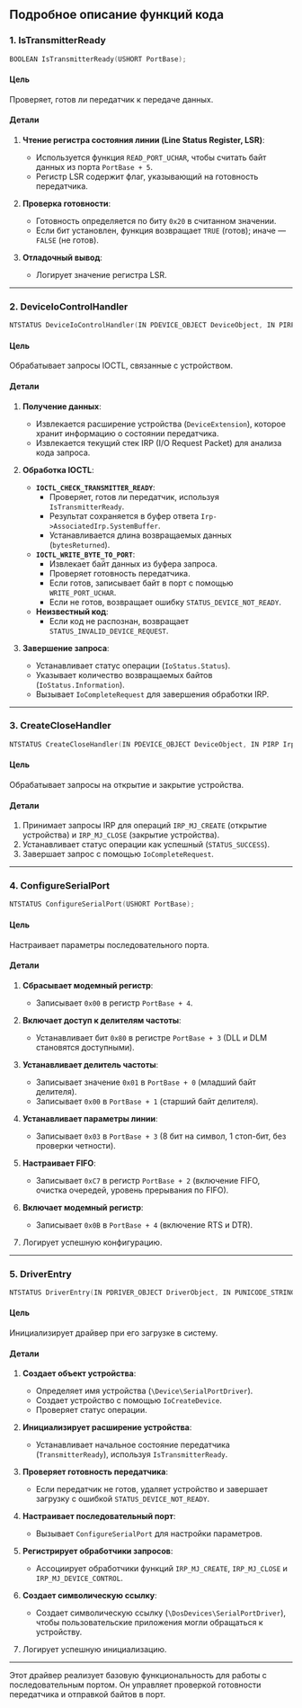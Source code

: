 ## Подробное описание функций кода

### **1. IsTransmitterReady**
```c
BOOLEAN IsTransmitterReady(USHORT PortBase);
```

#### Цель
Проверяет, готов ли передатчик к передаче данных.

#### Детали
1. **Чтение регистра состояния линии (Line Status Register, LSR)**:
   - Используется функция `READ_PORT_UCHAR`, чтобы считать байт данных из порта `PortBase + 5`. 
   - Регистр LSR содержит флаг, указывающий на готовность передатчика.

2. **Проверка готовности**:
   - Готовность определяется по биту `0x20` в считанном значении.
   - Если бит установлен, функция возвращает `TRUE` (готов); иначе — `FALSE` (не готов).

3. **Отладочный вывод**:
   - Логирует значение регистра LSR.

---

### **2. DeviceIoControlHandler**
```c
NTSTATUS DeviceIoControlHandler(IN PDEVICE_OBJECT DeviceObject, IN PIRP Irp);
```

#### Цель
Обрабатывает запросы IOCTL, связанные с устройством.

#### Детали
1. **Получение данных**:
   - Извлекается расширение устройства (`DeviceExtension`), которое хранит информацию о состоянии передатчика.
   - Извлекается текущий стек IRP (I/O Request Packet) для анализа кода запроса.

2. **Обработка IOCTL**:
   - **`IOCTL_CHECK_TRANSMITTER_READY`**:
     - Проверяет, готов ли передатчик, используя `IsTransmitterReady`.
     - Результат сохраняется в буфер ответа `Irp->AssociatedIrp.SystemBuffer`.
     - Устанавливается длина возвращаемых данных (`bytesReturned`).
   - **`IOCTL_WRITE_BYTE_TO_PORT`**:
     - Извлекает байт данных из буфера запроса.
     - Проверяет готовность передатчика.
     - Если готов, записывает байт в порт с помощью `WRITE_PORT_UCHAR`.
     - Если не готов, возвращает ошибку `STATUS_DEVICE_NOT_READY`.
   - **Неизвестный код**:
     - Если код не распознан, возвращает `STATUS_INVALID_DEVICE_REQUEST`.

3. **Завершение запроса**:
   - Устанавливает статус операции (`IoStatus.Status`).
   - Указывает количество возвращаемых байтов (`IoStatus.Information`).
   - Вызывает `IoCompleteRequest` для завершения обработки IRP.

---

### **3. CreateCloseHandler**
```c
NTSTATUS CreateCloseHandler(IN PDEVICE_OBJECT DeviceObject, IN PIRP Irp);
```

#### Цель
Обрабатывает запросы на открытие и закрытие устройства.

#### Детали
1. Принимает запросы IRP для операций `IRP_MJ_CREATE` (открытие устройства) и `IRP_MJ_CLOSE` (закрытие устройства).
2. Устанавливает статус операции как успешный (`STATUS_SUCCESS`).
3. Завершает запрос с помощью `IoCompleteRequest`.

---

### **4. ConfigureSerialPort**
```c
NTSTATUS ConfigureSerialPort(USHORT PortBase);
```

#### Цель
Настраивает параметры последовательного порта.

#### Детали
1. **Сбрасывает модемный регистр**:
   - Записывает `0x00` в регистр `PortBase + 4`.

2. **Включает доступ к делителям частоты**:
   - Устанавливает бит `0x80` в регистре `PortBase + 3` (DLL и DLM становятся доступными).

3. **Устанавливает делитель частоты**:
   - Записывает значение `0x01` в `PortBase + 0` (младший байт делителя).
   - Записывает `0x00` в `PortBase + 1` (старший байт делителя).

4. **Устанавливает параметры линии**:
   - Записывает `0x03` в `PortBase + 3` (8 бит на символ, 1 стоп-бит, без проверки четности).

5. **Настраивает FIFO**:
   - Записывает `0xC7` в регистр `PortBase + 2` (включение FIFO, очистка очередей, уровень прерывания по FIFO).

6. **Включает модемный регистр**:
   - Записывает `0x0B` в `PortBase + 4` (включение RTS и DTR).

7. Логирует успешную конфигурацию.

---

### **5. DriverEntry**
```c
NTSTATUS DriverEntry(IN PDRIVER_OBJECT DriverObject, IN PUNICODE_STRING RegistryPath);
```

#### Цель
Инициализирует драйвер при его загрузке в систему.

#### Детали
1. **Создает объект устройства**:
   - Определяет имя устройства (`\Device\SerialPortDriver`).
   - Создает устройство с помощью `IoCreateDevice`.
   - Проверяет статус операции.

2. **Инициализирует расширение устройства**:
   - Устанавливает начальное состояние передатчика (`TransmitterReady`), используя `IsTransmitterReady`.

3. **Проверяет готовность передатчика**:
   - Если передатчик не готов, удаляет устройство и завершает загрузку с ошибкой `STATUS_DEVICE_NOT_READY`.

4. **Настраивает последовательный порт**:
   - Вызывает `ConfigureSerialPort` для настройки параметров.

5. **Регистрирует обработчики запросов**:
   - Ассоциирует обработчики функций `IRP_MJ_CREATE`, `IRP_MJ_CLOSE` и `IRP_MJ_DEVICE_CONTROL`.

6. **Создает символическую ссылку**:
   - Создает символическую ссылку (`\DosDevices\SerialPortDriver`), чтобы пользовательские приложения могли обращаться к устройству.

7. Логирует успешную инициализацию.

--- 

Этот драйвер реализует базовую функциональность для работы с последовательным портом. Он управляет проверкой готовности передатчика и отправкой байтов в порт.